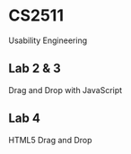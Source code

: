 # CS2511
Usability Engineering

## Lab 2 & 3

Drag and Drop with JavaScript

## Lab 4

HTML5 Drag and Drop

